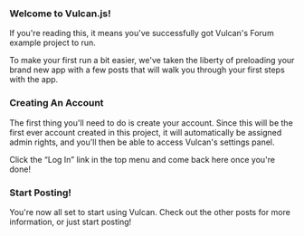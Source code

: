 ### Welcome to Vulcan.js!

If you're reading this, it means you've successfully got Vulcan's Forum example project to run. 

To make your first run a bit easier, we've taken the liberty of preloading your brand new app with a few posts that will walk you through your first steps with the app.

### Creating An Account

The first thing you'll need to do is create your account. Since this will be the first ever account created in this project, it will automatically be assigned admin rights, and you'll then be able to access Vulcan's settings panel.

Click the “Log In” link in the top menu and come back here once you're done!

### Start Posting!

You're now all set to start using Vulcan. Check out the other posts for more information, or just start posting!
